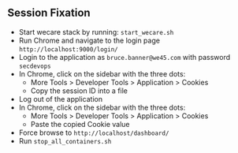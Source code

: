 ## Session Fixation
* Start wecare stack by running: `start_wecare.sh`
* Run Chrome and navigate to the login page `http://localhost:9000/login/`
* Login to the application as `bruce.banner@we45.com` with password `secdevops`
* In Chrome, click on the sidebar with the three dots:
	* More Tools > Developer Tools > Application > Cookies
	* Copy the session ID into a file
* Log out of the application
* In Chrome, click on the sidebar with the three dots:
	* More Tools > Developer Tools > Application > Cookies
	* Paste the copied Cookie value
* Force browse to `http://localhost/dashboard/`
* Run `stop_all_containers.sh`